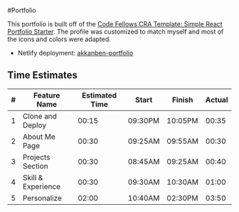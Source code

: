 #Portfolio

This portfolio is built off of the [Code Fellows CRA Template: Simple React Portfolio Starter](https://www.npmjs.com/package/cra-template-react-portfolio). The profile was customized to match myself and most of the icons and colors were adapted.

- Netlify deployment: [akkanben-portfolio](https://akkanben-portfolio.netlify.app/)

## Time Estimates

| # | Feature Name       | Estimated Time |  Start   | Finish  | Actual |
| - | ------------------ | -------------- | -------- | ------- | ------ |
| 1 | Clone and Deploy   | 00:15          | 09:30PM  | 10:05PM | 00:35  |
| 2 | About Me Page      | 00:30          | 09:25AM  | 09:55AM | 00:30  |
| 3 | Projects Section   | 00:30          | 08:45AM  | 09:25AM | 00:40  |
| 4 | Skill & Experience | 00:30          | 09:30AM  | 10:30AM | 01:00  |
| 5 | Personalize        | 02:00          | 10:40AM  | 02:30PM | 03:50  |

